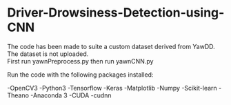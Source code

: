 # Driver-Drowsiness-Detection-using-CNN

The code has been made to suite a custom dataset derived from YawDD.
The dataset is not uploaded.  
First run yawnPreprocess.py then run yawnCNN.py

Run the code with the following packages installed:

-OpenCV3
-Python3
-Tensorflow 
-Keras
-Matplotlib
-Numpy
-Scikit-learn
-Theano
-Anaconda 3
-CUDA 
-cudnn
